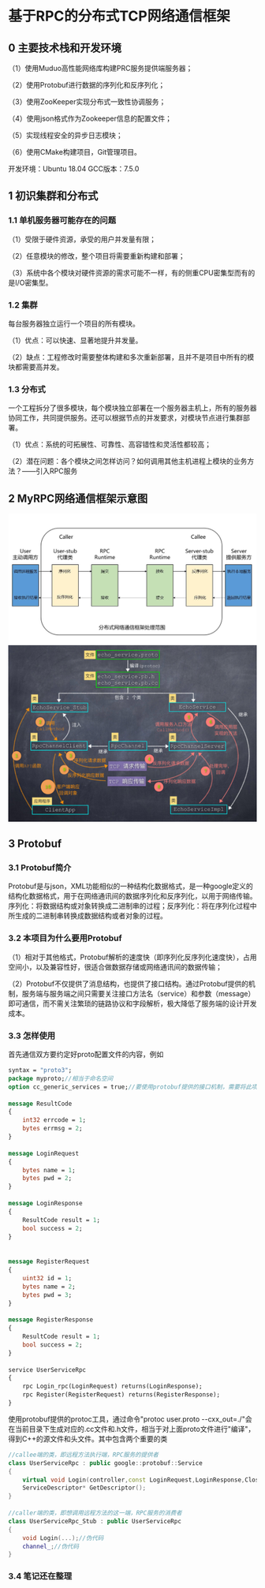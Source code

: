 # 基于RPC的分布式TCP网络通信框架

## 0 主要技术栈和开发环境

（1）使用Muduo高性能网络库构建PRC服务提供端服务器；

（2）使用Protobuf进行数据的序列化和反序列化；

（3）使用ZooKeeper实现分布式一致性协调服务；

（4）使用json格式作为Zookeeper信息的配置文件；

（5）实现线程安全的异步日志模块；

（6）使用CMake构建项目，Git管理项目。

开发环境：Ubuntu 18.04  GCC版本：7.5.0

## 1 初识集群和分布式
### 1.1 单机服务器可能存在的问题
（1）受限于硬件资源，承受的用户并发量有限；

（2）任意模块的修改，整个项目将需要重新构建和部署；

（3）系统中各个模块对硬件资源的需求可能不一样，有的侧重CPU密集型而有的是I/O密集型。

### 1.2 集群

每台服务器独立运行一个项目的所有模块。

（1）优点：可以快速、显著地提升并发量。

（2）缺点：工程修改时需要整体构建和多次重新部署，且并不是项目中所有的模块都需要高并发。

### 1.3 分布式

一个工程拆分了很多模块，每个模块独立部署在一个服务器主机上，所有的服务器协同工作，共同提供服务。还可以根据节点的并发要求，对模块节点进行集群部署。

（1）优点：系统的可拓展性、可靠性、高容错性和灵活性都较高；

（2）潜在问题：各个模块之间怎样访问？如何调用其他主机进程上模块的业务方法？——引入RPC服务



## 2 MyRPC网络通信框架示意图



**![](./pictures/RPC框架.jpg)**![](./pictures/RPC原理图.jpg)







## 3 Protobuf

### 3.1 Protobuf简介

Protobuf是与json，XML功能相似的一种结构化数据格式，是一种google定义的结构化数据格式，用于在网络通讯间的数据序列化和反序列化，以用于网络传输。序列化：将数据结构或对象转换成二进制串的过程；反序列化：将在序列化过程中所生成的二进制串转换成数据结构或者对象的过程。

### 3.2 本项目为什么要用Protobuf

（1）相对于其他格式，Protobuf解析的速度快（即序列化反序列化速度快），占用空间小，以及兼容性好，很适合做数据存储或网络通讯间的数据传输；

（2）Protobuf不仅提供了消息结构，也提供了接口结构。通过Protobuf提供的机制，服务端与服务端之间只需要关注接口方法名（service）和参数（message）即可通信，而不需关注繁琐的链路协议和字段解析，极大降低了服务端的设计开发成本。

### 3.3 怎样使用

首先通信双方要约定好proto配置文件的内容，例如

```protobuf
syntax = "proto3";
package myproto;//相当于命名空间
option cc_generic_services = true;//要使用protobuf提供的接口机制，需要将此项打开

message ResultCode
{
    int32 errcode = 1;
    bytes errmsg = 2;
}

message LoginRequest
{
    bytes name = 1;
    bytes pwd = 2;
}

message LoginResponse
{
    ResultCode result = 1;
    bool success = 2;
}


message RegisterRequest
{
    uint32 id = 1;
    bytes name = 2;
    bytes pwd = 3;
}

message RegisterResponse
{
    ResultCode result = 1;
    bool success = 2;
}

service UserServiceRpc
{
    rpc Login_rpc(LoginRequest) returns(LoginResponse);
    rpc Register(RegisterRequest) returns(RegisterResponse);
}
```

使用protobuf提供的protoc工具，通过命令"protoc user.proto --cxx_out=./"会在当前目录下生成对应的.cc文件和.h文件，相当于对上面proto文件进行"编译"，得到C++的源文件和头文件。其中包含两个重要的类

```c++
//callee端的类，即远程方法执行端，RPC服务的提供者
class UserServiceRpc : public google::protobuf::Service
{
	virtual void Login(controller,const LoginRequest,LoginResponse,Closure done);//伪代码
	ServiceDescriptor* GetDescriptor();
}

//caller端的类，即想调用远程方法的这一端，RPC服务的消费者	
class UserServiceRpc_Stub : public UserServiceRpc
{
	void Login(...);//伪代码
	channel_;//伪代码
}

```

### 3.4 笔记还在整理

